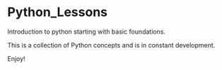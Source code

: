 # Python_Lessons 

Introduction to python starting with basic foundations.

This is a collection of Python concepts and is in constant development. 

Enjoy!
